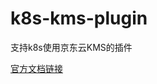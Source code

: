 # k8s-kms-plugin
支持k8s使用京东云KMS的插件

[官方文档链接](https://kubernetes.io/docs/tasks/administer-cluster/kms-provider/)
